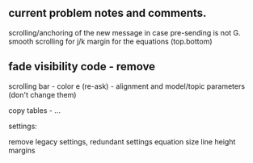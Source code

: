 ## current problem notes and comments.


scrolling/anchoring of the new message in case pre-sending is not G.
smooth scrolling for j/k
margin for the equations (top.bottom)

fade visibility code - remove
- 

scrolling bar - color
e (re-ask) - alignment and model/topic parameters (don't change them)

copy tables - ...

settings:

remove legacy settings, redundant settings
equation size
line height
margins